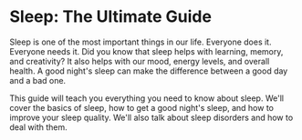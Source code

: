 # Sleep: The Ultimate Guide

Sleep is one of the most important things in our life. Everyone does it. Everyone needs it. Did you know that sleep helps with learning, memory, and creativity? It also helps with our mood, energy levels, and overall health. A good night's sleep can make the difference between a good day and a bad one. 

This guide will teach you everything you need to know about sleep. We'll cover the basics of sleep, how to get a good night's sleep, and how to improve your sleep quality. We'll also talk about sleep disorders and how to deal with them.

<!-- More content coming soon! -->